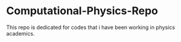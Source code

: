 # Computational-Physics-Repo
This repo is dedicated for codes that i have been working in physics academics.
